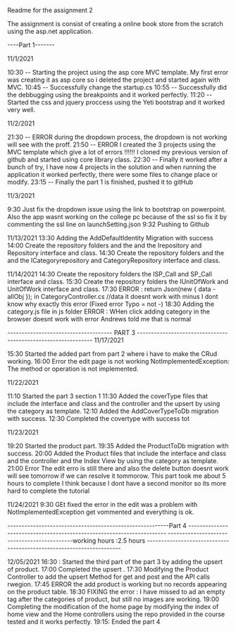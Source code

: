 ﻿Readme for the assignment 2

The assignment is consist of creating a online book store from the scratch using the asp.net application.

----Part 1-------

11/1/2021

10:30 -- Starting the project using the asp core MVC template. My first error was creating it as asp core so i deleted the project and started again with MVC.
10:45 -- Successfully change the startup.cs
10:55 -- Successfully did the debbugging using the breakpoints and it worked perfectly.
11:20 -- Started the css and jquery proccess using the Yeti bootstrap and it worked very well.

11/2/2021

21:30 -- ERROR during the dropdown process, the dropdown is not working will see with the proff.
21:50 -- ERROR I created the 3 projects using the MVC template which give a lot of errors !!!!!! I cloned my previous version of github and started using core library class.
22:30 -- Finally it worked after a bunch of try, I have now 4 projects in the solution and when running the application it worked perfectly, there were some files to change place or modify.
23:15 -- Finally the part 1 is finished, pushed it to gitHub


11/3/2021

9:30 Just fix the dropdown issue using the link to bootstrap on powerpoint. Also the app wasnt working on the college pc because of the ssl so fix it by commenting the ssl line on launchSetting.json
9:32 Pushing to Github

11/13/2021
13:30 Adding the  AddDefaultIdentity Migration with success
14:00 Create the repository folders and the and the Irepository and Repository interface and class.
14:30 Create the repository folders and the and the ICategoryrepository and CategoryRepository interface and class.

11/14/2021
14:30 Create the repository folders  the ISP_Call and SP_Call interface and class.
15:30 Create the repository folders  the IUnitOfWork and UnitOfWork interface and class.
17:30 ERROR : return Json(new { data - allObj }); in CategoryController.cs //data it doesnt work with minus I dont know why exactly this error (Fixed error Typo = not -)
18:30 Adding the category.js file in js folder
ERROR : WHen click adding category in the browser doesnt work with error Andrews told me that is normal

------------------------------------- PART 3  --------------------------------------------------------------
11/17/2021

15:30 Started  the  added part from part 2 where i have to make the  CRud working.
16:00 Error the edit page is not working NotImplementedException: The method or operation is not implemented.


11/22/2021

11:10 Started the part 3 section 1 
11:30 Added the coverType files that include the interface and class and the controller and the upsert by using the category as template.
12:10 Added the AddCoverTypeToDb migration with success.
12:30 Completed the  covertype with success
tot

11/23/2021

19:20 Started the product part.
19:35 Added the ProductToDb migration with success.
20:00 Added the Product files that include the interface and class and the controller and the Index View by using the category as template.
21:00 Error The edit erro is still there and also the delete button doesnt work will see tomorrow if we can resolve it tommorow. This part took me about 5 hours to complete I think because I dont have a second monitor so its more hard to complete the tutorial


11/24/2021
9:30 GEt fixed the error in the edit was a problem with NotImplementedException get vommented and everything is ok.



---------------------------------------------------------Part 4 ----------------------------------------------------------------------
--------------------------------------------working hours :2.5 hours ---------------------------------------------------------------------

12/05/2021
16:30 : Started the third part of the part 3 by adding the upsert of product.
17:00 Completed the upsert .
17:30 Modifying the Product Controller to add the upsert Method for get and post and the API calls rwegion.
17:45 ERROR the add product is working but no records appearing on the product table.
18:30 FIXING the error : I have missed to ad an empty <th> tag after the categories of product, but still no images are working.
19:00 Completing the modification of the home page by modifying the index of home view and the Home controllers using the repo provided in the course tested and it works perfectly.
19:15: Ended the part 4